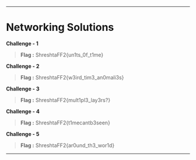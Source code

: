 -----------------------
# **Networking Solutions**

**Challenge - 1**
> **Flag :** ShreshtaFF2{un1ts\_0f\_t1me}

**Challenge - 2**
> **Flag :** ShreshtaFF2{w3ird\_tim3\_an0mali3s}

**Challenge - 3**
> **Flag :** ShreshtaFF2{mult1pl3\_lay3rs?}

**Challenge - 4**
> **Flag :** ShreshtaFF2{t1mecantb3seen}

**Challenge - 5**
> **Flag :** ShreshtaFF2{ar0und\_th3\_wor1d}

-----------------------